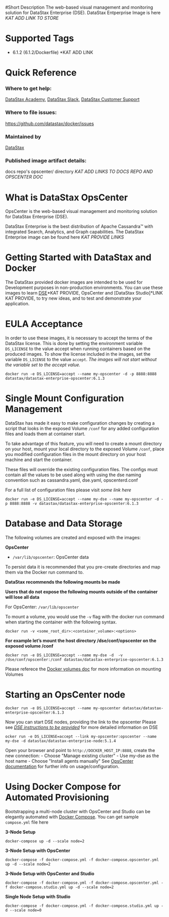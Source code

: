 #Short Description
The web-based visual management and monitoring solution for DataStax Enterprise (DSE). DataStax Entperprise Image is here *KAT ADD LINK TO STORE*

# Supported Tags
* 6.1.2 (6.1.2/Dockerfile) *KAT ADD  LINK

# Quick Reference 
### Where to get help:
[DataStax Academy](https://academy.datastax.com/), [DataStax Slack](https://academy.datastax.com/slack), [DataStax Customer Support](https://support.datastax.com)

### Where to file issues:
https://github.com/datastax/docker/issues

### Maintained by 
[DataStax](https://www.datastax.com/) 

### Published image artifact details:
docs repo's opscenter/ directory *KAT ADD LINKS TO DOCS REPO AND OPSCENTER DOC*

# What is DataStax OpsCenter

OpsCenter is the web-based visual management and monitoring solution for DataStax Enterprise (DSE). 

DataStax Enterprise is the best distribution of Apache Cassandra™ with integrated Search, Analytics, and Graph capabilities. The DataStax Enterprise image can be found here *KAT PROVIDE LINKS*

# Getting Started with DataStax and Docker

The DataStax provided docker images are intended to be used for Development purposes in non-production environments. You can use these images to learn [DSE](LINK)*KAT PROVIDE, OpsCenter and [DataStax Studio]*LINK KAT PROVIDE, to try new ideas, and to test and demonstrate your application.


# EULA Acceptance
In order to use these images, it is necessary to accept the terms of the DataStax license. This is done by setting the environment variable `DS_LICENSE` to the value accept when running containers based on the produced images. To show the license included in the images, set the variable `DS_LICENSE` to the value `accept`. *The images will not start without the variable set to the accept value.*

```
docker run -e DS_LICENSE=accept --name my-opscenter -d -p 8888:8888 datastax/datastax-enterprise-opscenter:6.1.3
```

# Single Mount Configuration Management

DataStax has made it easy to make configuration changes by creating a script that looks in the exposed Volume `/conf` for any added configuration files and loads them at container start. 

To take advantage of this feature, you will need to create a mount directory on your host, mount your local directory to the exposed Volume `/conf`, place you modified configuration files in the mount directory on your host machine and start the container. 

These files will override the existing configuration files.  The configs must contain all the values to be used along with using the dse naming convention such as cassandra.yaml, dse.yaml, opscenterd.conf 

For a full list of configuration files please visit *some link here*

```
docker run -e DS_LICENSE=accept --name my-dse --name my-opscenter -d -p 8888:8888 -v datastax/datastax-enterprise-opscenter:6.1.3
```

 # Database and Data Storage

The following volumes are created and exposed with the images:  

**OpsCenter**

* `/var/lib/opscenter`: OpsCenter data

To persist data it is recommended that you pre-create directories and map them via the Docker run command to.

**DataStax recommends the following mounts be made** 

**Users that do not expose the following mounts outside of the container will lose all data**

For OpsCenter: `/var/lib/opscenter`


To mount a volume, you would use the `-v` flag with the docker run command when starting the container with the following syntax.  

```
docker run -v <some_root_dir>:<container_volume>:<options>
```
**For example let’s mount the host directory /dse/conf/opscenter on the exposed volume /conf**

```
docker run -e DS_LICENSE=accept --name my-dse -d  -v /dse/conf/opscenter:/conf datastax/datastax-enterprise-opscenter:6.1.3
```

Please referece the [Docker volumes doc](https://docs.docker.com/engine/tutorials/dockervolumes/#mount-a-host-directory-as-a-data-volume) for more information on mounting Volumes


# Starting an OpsCenter node

```
docker run -e DS_LICENSE=accept --name my-opscenter datastax/datastax-enterprise-opscenter:6.1.3
```

Now you can start DSE nodes, providing the link to the opscenter Please see *[DSE instructions to be provided]()* for more detailed information on DSE

```
ocker run -e DS_LICENSE=accept --link my-opscenter:opscenter --name my-dse -d datastax/datastax-enterprise-node:5.1.4
```

Open your browser and point to `http://DOCKER_HOST_IP:8888`, create the new connection: - Choose "Manage existing cluster" - Use my-dse as the host name - Choose "Install agents manually"
See [OpsCenter documentation](http://docs.datastax.com/en/opscenter/6.1/) for further info on usage/configuration.


# Using Docker Compose for Automated Provisioning

Bootstrapping a multi-node cluster with OpsCenter and Studio can be elegantly automated with [Docker Compose](https://docs.docker.com/compose/). You can get sample `compose.yml` file here<link to>

**3-Node Setup**

```
docker-compose up -d --scale node=2
```

**3-Node Setup with OpsCenter**

```
docker-compose -f docker-compose.yml -f docker-compose.opscenter.yml up -d --scale node=2
```

**3-Node Setup with OpsCenter and Studio**

```
docker-compose -f docker-compose.yml -f docker-compose.opscenter.yml -f docker-compose.studio.yml up -d --scale node=2
```

**Single Node Setup with Studio**

```
docker-compose -f docker-compose.yml -f docker-compose.studio.yml up -d --scale node=0
```
